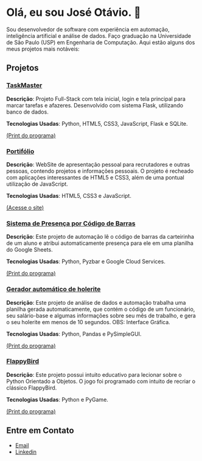 # Olá, eu sou José Otávio. 👋

Sou desenvolvedor de software com experiência em automação, inteligência artificial e análise de dados.
Faço graduação na Universidade de São Paulo (USP) em Engenharia de Computação.
Aqui estão alguns dos meus projetos mais notáveis:

## Projetos

### [TaskMaster](https://github.com/JoseOtavioJunqueira/TaskMaster)
**Descrição**: Projeto Full-Stack com tela inicial, login e tela principal para marcar tarefas e afazeres. Desenvolvido com sistema Flask, utilizando banco de dados.

**Tecnologias Usadas**: Python, HTML5, CSS3, JavaScript, Flask e SQLite.

[(Print do programa)](https://github.com/JoseOtavioJunqueira/JoseOtavioJunqueira/blob/main/imgs/task.png)

### [Portifólio](https://github.com/JoseOtavioJunqueira/MeuPortifolio)
**Descrição**: WebSite de apresentação pessoal para recrutadores e outras pessoas, contendo projetos e informações pessoais. O projeto é recheado com aplicações interessantes de HTML5 e CSS3, além de uma pontual utilização de JavaScript. 

**Tecnologias Usadas**: HTML5, CSS3 e JavaScript.

[(Acesse o site)](https://joseotaviojunqueira.github.io/MeuPortifolio/)

### [Sistema de Presença por Código de Barras](https://github.com/JoseOtavioJunqueira/SistemaDePresenca)
**Descrição**: Este projeto de automação lê o código de barras da carteirinha de um aluno e atribui automaticamente presença para ele em uma planilha do Google Sheets.

**Tecnologias Usadas**: Python, Pyzbar e Google Cloud Services.

[(Print do programa)](https://github.com/JoseOtavioJunqueira/JoseOtavioJunqueira/blob/main/imgs/Screenshot_1.png)

### [Gerador automático de holerite](https://github.com/JoseOtavioJunqueira/GeradorHolerite)
**Descrição**: Este projeto de análise de dados e automação trabalha uma planilha gerada automaticamente, que contém o código de um funcionário, seu salário-base e algumas informações sobre seu mês de trabalho, e gera o seu holerite em menos de 10 segundos. OBS: Interface Gráfica.

**Tecnologias Usadas**: Python, Pandas e PySimpleGUI.

[(Print do programa)](https://github.com/JoseOtavioJunqueira/JoseOtavioJunqueira/blob/main/imgs/Screenshot_2.png)

### [FlappyBird](https://github.com/JoseOtavioJunqueira/FlappyBird)
**Descrição**: Este projeto possui intuito educativo para lecionar sobre o Python Orientado a Objetos. O jogo foi programado com intuito de recriar o clássico FlappyBird. 

**Tecnologias Usadas**: Python e PyGame.

[(Print do programa)](https://github.com/JoseOtavioJunqueira/JoseOtavioJunqueira/blob/main/imgs/Screenshot_4.png)

## Entre em Contato
- [Email](mailto:joseotavio.jr1104@gmail.com)
- [Linkedin](https://www.linkedin.com/in/jos%C3%A9-ot%C3%A1vio-junqueira-ramos-670288240/)
